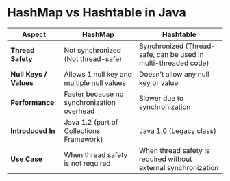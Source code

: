 # HashMap vs Hashtable in Java

| Aspect | HashMap | Hashtable |
|---------|---------|-----------|
| **Thread Safety** | Not synchronized (Not thread-safe) | Synchronized (Thread-safe, can be used in multi-threaded code) |
| **Null Keys / Values** | Allows 1 null key and multiple null values | Doesn’t allow any null key or value |
| **Performance** | Faster because no synchronization overhead | Slower due to synchronization |
| **Introduced In** | Java 1.2 (part of Collections Framework) | Java 1.0 (Legacy class) |
| **Use Case** | When thread safety is not required | When thread safety is required without external synchronization |
